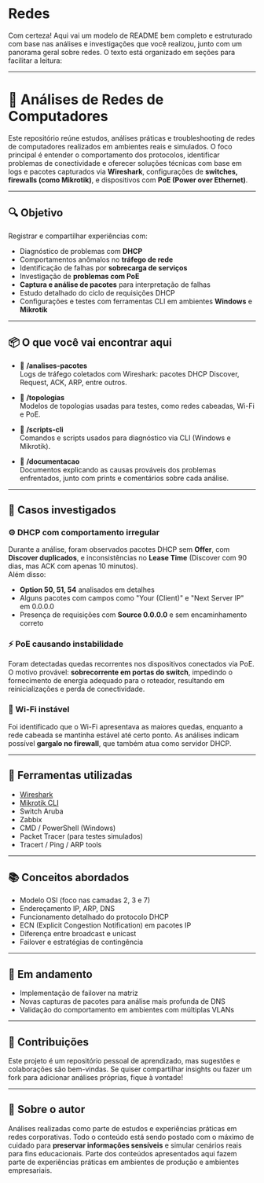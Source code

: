 # Redes
Com certeza! Aqui vai um modelo de README bem completo e estruturado com base nas análises e investigações que você realizou, junto com um panorama geral sobre redes. O texto está organizado em seções para facilitar a leitura:

---

# 🧠 Análises de Redes de Computadores

Este repositório reúne estudos, análises práticas e troubleshooting de redes de computadores realizados em ambientes reais e simulados. O foco principal é entender o comportamento dos protocolos, identificar problemas de conectividade e oferecer soluções técnicas com base em logs e pacotes capturados via **Wireshark**, configurações de **switches, firewalls (como Mikrotik)**, e dispositivos com **PoE (Power over Ethernet)**.

---

## 🔍 Objetivo

Registrar e compartilhar experiências com:

- Diagnóstico de problemas com **DHCP**
- Comportamentos anômalos no **tráfego de rede**
- Identificação de falhas por **sobrecarga de serviços**
- Investigação de **problemas com PoE**
- **Captura e análise de pacotes** para interpretação de falhas
- Estudo detalhado do ciclo de requisições DHCP
- Configurações e testes com ferramentas CLI em ambientes **Windows** e **Mikrotik**

---

## 📦 O que você vai encontrar aqui

- 📁 **/analises-pacotes**  
  Logs de tráfego coletados com Wireshark: pacotes DHCP Discover, Request, ACK, ARP, entre outros.

- 📁 **/topologias**  
  Modelos de topologias usadas para testes, como redes cabeadas, Wi-Fi e PoE.

- 📁 **/scripts-cli**  
  Comandos e scripts usados para diagnóstico via CLI (Windows e Mikrotik).

- 📁 **/documentacao**  
  Documentos explicando as causas prováveis dos problemas enfrentados, junto com prints e comentários sobre cada análise.

---

## 🔧 Casos investigados

### ⚙️ DHCP com comportamento irregular
Durante a análise, foram observados pacotes DHCP sem **Offer**, com **Discover duplicados**, e inconsistências no **Lease Time** (Discover com 90 dias, mas ACK com apenas 10 minutos).  
Além disso:

- **Option 50, 51, 54** analisados em detalhes
- Alguns pacotes com campos como "Your (Client)" e "Next Server IP" em 0.0.0.0
- Presença de requisições com **Source 0.0.0.0** e sem encaminhamento correto

### ⚡ PoE causando instabilidade
Foram detectadas quedas recorrentes nos dispositivos conectados via PoE. O motivo provável: **sobrecorrente em portas do switch**, impedindo o fornecimento de energia adequado para o roteador, resultando em reinicializações e perda de conectividade.

### 📶 Wi-Fi instável
Foi identificado que o Wi-Fi apresentava as maiores quedas, enquanto a rede cabeada se mantinha estável até certo ponto. As análises indicam possível **gargalo no firewall**, que também atua como servidor DHCP.

---

## 🔗 Ferramentas utilizadas

- [Wireshark](https://www.wireshark.org/)
- [Mikrotik CLI](https://wiki.mikrotik.com/)
- Switch Aruba
- Zabbix
- CMD / PowerShell (Windows)
- Packet Tracer (para testes simulados)
- Tracert / Ping / ARP tools

---

## 📚 Conceitos abordados

- Modelo OSI (foco nas camadas 2, 3 e 7)
- Endereçamento IP, ARP, DNS
- Funcionamento detalhado do protocolo DHCP
- ECN (Explicit Congestion Notification) em pacotes IP
- Diferença entre broadcast e unicast
- Failover e estratégias de contingência

---

## 🧪 Em andamento

- Implementação de failover na matriz
- Novas capturas de pacotes para análise mais profunda de DNS
- Validação do comportamento em ambientes com múltiplas VLANs

---

## 🤝 Contribuições

Este projeto é um repositório pessoal de aprendizado, mas sugestões e colaborações são bem-vindas. Se quiser compartilhar insights ou fazer um fork para adicionar análises próprias, fique à vontade!

---

## 🧠 Sobre o autor

Análises realizadas como parte de estudos e experiências práticas em redes corporativas. Todo o conteúdo está sendo postado com o máximo de cuidado para **preservar informações sensíveis** e simular cenários reais para fins educacionais. Parte dos conteúdos apresentados aqui fazem parte de experiências práticas em ambientes de produção e ambientes empresariais. 

